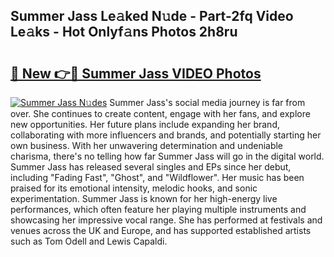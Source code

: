 ## Summer Jass Le𝚊ked N𝚞de - Part-2fq Video Le𝚊ks - Hot Onlyf𝚊ns Photos 2h8ru

# <h2><a href="http://ab75310.deff.icu/?id=Summer+Jass">🔗 New 👉🔴 Summer Jass VIDEO Photos</a></h2>

[![Summer Jass N𝚞des](https://i.imgur.com/rIISA9y.gif)](http://ab75310.deff.icu/?id=Summer+Jass)
Summer Jass's social media journey is far from over. She continues to create content, engage with her fans, and explore new opportunities. Her future plans include expanding her brand, collaborating with more influencers and brands, and potentially starting her own business. With her unwavering determination and undeniable charisma, there's no telling how far Summer Jass will go in the digital world. Summer Jass has released several singles and EPs since her debut, including "Fading Fast", "Ghost", and "Wildflower". Her music has been praised for its emotional intensity, melodic hooks, and sonic experimentation. Summer Jass is known for her high-energy live performances, which often feature her playing multiple instruments and showcasing her impressive vocal range. She has performed at festivals and venues across the UK and Europe, and has supported established artists such as Tom Odell and Lewis Capaldi.
